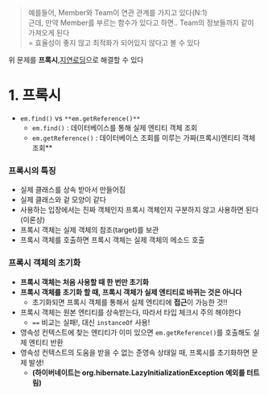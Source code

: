 >예를들어, Member와 Team이 연관 관계를 가지고 있다(N:1)<br/>
>근데, 만약 Member를 부르는 함수가 있다고 하면.. Team의 정보들까지 같이 가져오게 된다<br>
>= 효율성이 좋지 않고 최적화가 되어있지 않다고 볼 수 있다

위 문제를 **프록시**,[지연로딩](https://github.com/hongxeob/TIL/blob/main/JPA/%EC%A6%89%EC%8B%9C%20%EB%A1%9C%EB%94%A9%EA%B3%BC%20%EC%A7%80%EC%97%B0%20%EB%A1%9C%EB%94%A9.md)으로 해결할 수 있다

# 1. 프록시

- `em.find()` vs `**em.getReference()**`
    - `em.find()` : 데이터베이스를 통해 실제 엔티티 객체 조회
    - `em.getReference()` : 데이터베이스 조회를 미루는 가짜(프록시)엔티티 객체 조회**

### 프록시의 특징

- 실제 클래스를 상속 받아서 만들어짐
- 실제 클래스와 겉 모양이 같다
- 사용하는 입장에서는 진짜 객체인지 프록시 객체인지 구분하지 않고 사용하면 된다(이론상)
- 프록시 객체는 실제 객체의 참조(target)를 보관
- 프록시 객체를 호출하면 프록시 객체는 실제 객체의 메소드 호출

### 프록시 객체의 초기화
- **프록시 객체는 처음 사용할 때 한 번만 초기화**
- **프록시 객체를 초기화 할 때, 프록시 객체가 실제 엔티티로 바뀌는 것은 아니다**
    - 초기화되면 프록시 객체를 통해서 실제 엔티티에 **접근**이 가능한 것!!
- 프록시 객체는 원본 엔티티를 상속받는다, 따라서 타입 체크시 주의 해야한다
    - `==` 비교는 실패!, 대신 `instanceOf` 사용!
- 영속성 컨텍스트에 찾는 엔티티가 이미 있으면 `em.getReference()`를 호출해도 실제 엔티티 반환
- 영속성 컨텍스트의 도움을 받을 수 없는 준영속 상태일 때, 프록시를 초기화하면 문제 발생!
    - **(하이버네이트는 org.hibernate.LazyInitializationException 예외를 터트림)**